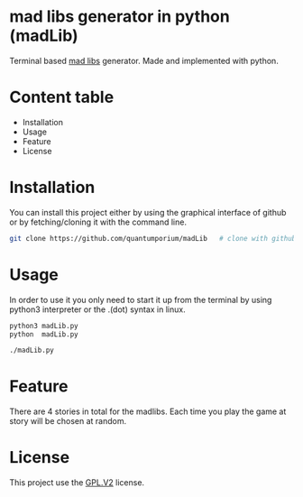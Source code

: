 # mad libs generator in python (madLib)
Terminal based [mad libs](https://en.wikipedia.org/wiki/Mad_Libs") generator. Made and implemented with
python.

# Content table
- Installation
- Usage
- Feature
- License

# Installation
You can install this project either by using the graphical interface of github or by fetching/cloning it with the command line. 

```sh
git clone https://github.com/quantumporium/madLib	# clone with github command line

```
# Usage
In order to use it you only need to start it up from the terminal by using python3 interpreter or the .(dot) syntax in linux.

```sh
python3 madLib.py
python  madLib.py
```

```sh
./madLib.py
```

# Feature
There are 4 stories in total for the madlibs. Each time you play the game at story will be chosen at random.

# License
This project use the [GPL.V2](https://www.gnu.org/licenses/old-licenses/gpl-2.0.en.html") license.

